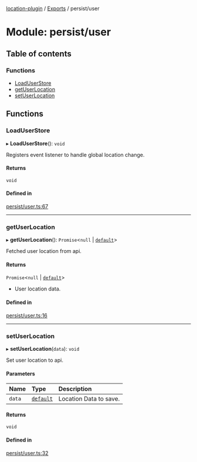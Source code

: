 [location-plugin](../README.md) / [Exports](../modules.md) / persist/user

# Module: persist/user

## Table of contents

### Functions

- [LoadUserStore](persist_user.md#loaduserstore)
- [getUserLocation](persist_user.md#getuserlocation)
- [setUserLocation](persist_user.md#setuserlocation)

## Functions

### LoadUserStore

▸ **LoadUserStore**(): `void`

Registers event listener to handle global location change.

#### Returns

`void`

#### Defined in

[persist/user.ts:67](https://github.com/hitendrarao/location/blob/d401e71/src/persist/user.ts#L67)

___

### getUserLocation

▸ **getUserLocation**(): `Promise`<``null`` \| [`default`](../interfaces/interface_placedata.default.md)\>

Fetched user location from api.

#### Returns

`Promise`<``null`` \| [`default`](../interfaces/interface_placedata.default.md)\>

- User location data.

#### Defined in

[persist/user.ts:16](https://github.com/hitendrarao/location/blob/d401e71/src/persist/user.ts#L16)

___

### setUserLocation

▸ **setUserLocation**(`data`): `void`

Set user location to api.

#### Parameters

| Name | Type | Description |
| :------ | :------ | :------ |
| `data` | [`default`](../interfaces/interface_placedata.default.md) | Location Data to save. |

#### Returns

`void`

#### Defined in

[persist/user.ts:32](https://github.com/hitendrarao/location/blob/d401e71/src/persist/user.ts#L32)

